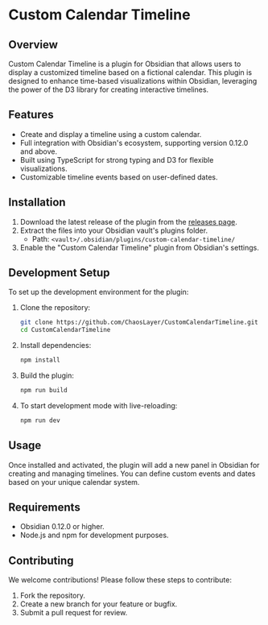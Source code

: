# Custom Calendar Timeline

## Overview

Custom Calendar Timeline is a plugin for Obsidian that allows users to display a customized timeline based on a fictional calendar. This plugin is designed to enhance time-based visualizations within Obsidian, leveraging the power of the D3 library for creating interactive timelines.

## Features

- Create and display a timeline using a custom calendar.
- Full integration with Obsidian's ecosystem, supporting version 0.12.0 and above.
- Built using TypeScript for strong typing and D3 for flexible visualizations.
- Customizable timeline events based on user-defined dates.

## Installation

1. Download the latest release of the plugin from the [releases page](https://github.com/ChaosLayer/CustomCalendarTimeline).
2. Extract the files into your Obsidian vault's plugins folder.
   - Path: `<vault>/.obsidian/plugins/custom-calendar-timeline/`
3. Enable the "Custom Calendar Timeline" plugin from Obsidian's settings.

## Development Setup

To set up the development environment for the plugin:

1. Clone the repository:

   ```bash
   git clone https://github.com/ChaosLayer/CustomCalendarTimeline.git
   cd CustomCalendarTimeline
   ```

2. Install dependencies:

   ```bash
   npm install
   ```

3. Build the plugin:

   ```bash
   npm run build
   ```

4. To start development mode with live-reloading:

   ```bash
   npm run dev
   ```

## Usage

Once installed and activated, the plugin will add a new panel in Obsidian for creating and managing timelines. You can define custom events and dates based on your unique calendar system.

## Requirements

- Obsidian 0.12.0 or higher.
- Node.js and npm for development purposes.

## Contributing

We welcome contributions! Please follow these steps to contribute:

1. Fork the repository.
2. Create a new branch for your feature or bugfix.
3. Submit a pull request for review.